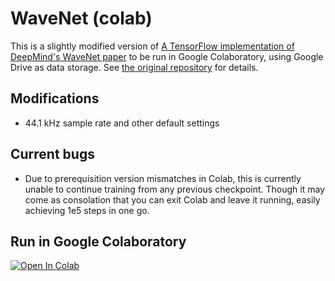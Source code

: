# WaveNet (colab)

This is a slightly modified version of [A TensorFlow implementation of DeepMind's WaveNet paper](https://github.com/ibab/tensorflow-wavenet) to be run in Google Colaboratory, using Google Drive as data storage. See [the original repository](https://github.com/ibab/tensorflow-wavenet) for details.

## Modifications

- 44.1 kHz sample rate and other default settings

## Current bugs

- Due to prerequisition version mismatches in Colab, this is currently unable to continue training from any previous checkpoint. Though it may come as consolation that you can exit Colab and leave it running, easily achieving 1e5 steps in one go.

## Run in Google Colaboratory
[![Open In Colab](https://colab.research.google.com/assets/colab-badge.svg)](https://colab.research.google.com/github/olaviinha/WaveNet/blob/master/WaveNet.ipynb)
